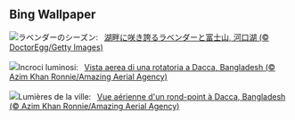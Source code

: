 ## Bing Wallpaper
![](https://www.bing.com/th?id=OHR.Lavender2024_JA-JP2620797533_UHD.jpg&w=1000)ラベンダーのシーズン:&nbsp;&ensp;[湖畔に咲き誇るラベンダーと富士山, 河口湖 (© DoctorEgg/Getty Images)](https://www.bing.com/th?id=OHR.Lavender2024_JA-JP2620797533_UHD.jpg)
<br><br/>
![](https://www.bing.com/th?id=OHR.DhakaBangladesh_IT-IT6657097189_UHD.jpg&w=1000)Incroci luminosi:&nbsp;&ensp;[Vista aerea di una rotatoria a Dacca, Bangladesh (© Azim Khan Ronnie/Amazing Aerial Agency)](https://www.bing.com/th?id=OHR.DhakaBangladesh_IT-IT6657097189_UHD.jpg)
<br><br/>
![](https://www.bing.com/th?id=OHR.DhakaBangladesh_FR-FR5797372230_UHD.jpg&w=1000)Lumières de la ville:&nbsp;&ensp;[Vue aérienne d'un rond-point à Dacca, Bangladesh (© Azim Khan Ronnie/Amazing Aerial Agency)](https://www.bing.com/th?id=OHR.DhakaBangladesh_FR-FR5797372230_UHD.jpg)
<br><br/>
